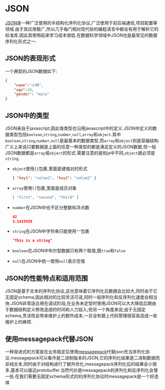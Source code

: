 # JSON

[JSON](https://www.json.org/json-zh.html)是一种广泛使用的半结构化序列化协议,广泛使用于前后端通信,项目配置等领域.由于其应用极广,所以几乎每门相对现代些的编程语言中都会有用于解析它的标准库.因此其使用起来学习成本很低.在数据科学领域中JSON也是最常见的数据序列化形式之一.

## JSON的表现形式

一个典型的JSON数据如下:

```json
{
    "name":"小明",
    "age":18,
    "gender": "male"
}
```

## JSON中的类型

JSON来自于javascript,因此值类型也沿用javascript中的定义.JSON中定义的数据类型包括`boolean`,`string`,`number`,`null`,`array`和`object`.其中`boolean`,`string`,`number`,`null`是最基本的数据类型,而`array`和`object`则是容器结构.广义上来说只要数据是上面的任意一种类型的都是满足定义的JSON数据,但一般JSON数据都是`array`或`object`的形式.需要注意的是和js中不同,`object`键必须是`string`.

+ `object`使用`{}`包裹,里面是键值对的形式

    ```json
    { "key1": "value1", "key2": "value2" }
    ```

+ `array`使用`[]`包裹,里面是成员对象

    ```json
    [ "first", "second", "third" ]
    ```

+ `number`在JSON中也不区分整数和浮点数

    ```json
    42
    3.1415926
    ```

+ `string`在JSON中字符串只能使用`""`包裹

    ```json
    "This is a string"
    ```

+ `boolean`在JSON中布尔型数据只有两个取值,既`true`和`false`

+ `null`在JSON中统一使用`null`表示空值

## JSON的性能特点和适用范围

JSON是基于文本的序列化协议,这也意味着它序列化后数据会比较大,同时由于它无固定schema,因此相对的比较灵活可读,同时一般序列化和反序列化速度会相当快.JSON非常适合用在调试阶段,在业务未定型时使用JSON可以大大降低后期由于数据结构定义修改造成的时间和人力投入;但另一个角度来说,由于无固定schema,灵活性会带来维护上的额外成本,一旦没有跟上代码管理很容易造成一些维护上的麻烦.

## 使用messagepack代替JSON

一种渐进式的方案是在业务稳定后使用[messagepack](https://msgpack.org/)代替json充当序列化协议.messagepack可以看作是二进制版本的JSON,它的序列化结果是二进制数据而非纯文本,同时由于对结构进行了额外优化,messagepack序列化后的结果会小很多,基本可以接近protobuffer.当然代价是messagepack的序列化和反序列化会慢一些.在我们需要无固定schema形式的的序列化协议时messagepack是一个好选择
